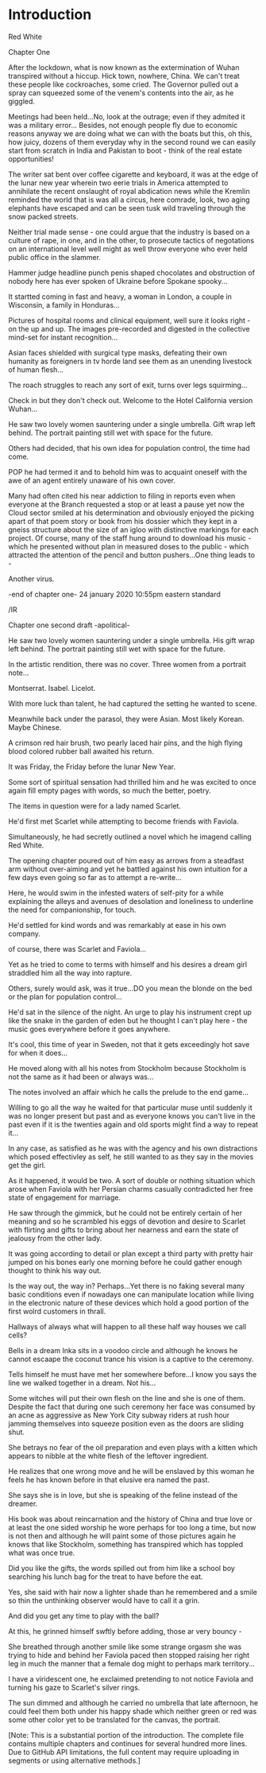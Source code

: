 # Introduction

Red White

Chapter One

After the  lockdown, what is now known as the extermination of Wuhan transpired without a hiccup. Hick town, nowhere, China. We can't treat these people like cockroaches, some cried. The Governor pulled out a spray can squeezed some of the venem's contents into the air, as he giggled. 

Meetings had been held...No, look at the outrage; even if they admited it was a military error... Besides, not enough people fly due to economic reasons anyway we are doing what we can with the boats but this, oh this, how juicy, dozens of them everyday why in the second round we can easily start from scratch in India and Pakistan to boot - think of the real estate opportunities!

The writer sat bent over coffee cigarette and keyboard, it was at the edge of the lunar new year wherein two eerie trials in America attempted to annihilate the recent onslaught of royal abdication news while the Kremlin reminded the world that is was all a circus, here comrade, look, two aging elephants have escaped and can be seen tusk wild traveling through the snow packed streets.

Neither trial made sense - one could argue that the industry is based on a culture of rape, in one, and in the other, to prosecute tactics of negotations on an international level well might as well throw everyone who ever held public office in the slammer. 

Hammer judge headline punch penis shaped chocolates and obstruction of nobody here has ever spoken of Ukraine before Spokane spooky...

It startted coming in fast and heavy, a woman in London, a couple in Wisconsin, a family in Honduras...

Pictures of hospital rooms and clinical equipment, well sure it looks right - on the up and up. The images pre-recorded and digested in the collective mind-set for instant recognition...

Asian faces shielded with surgical type masks, defeating their own humanity as foreigners in tv horde land  see them as an unending livestock of human flesh...

The roach struggles to reach any sort of exit, turns over legs squirming...

Check in but they don't check out. Welcome to the Hotel California version Wuhan...

He saw two lovely women sauntering under a single umbrella. Gift wrap left behind. The portrait painting still wet with space for the future. 

Others had decided, that his own idea for population control, the time had come. 

POP he had termed it and to behold him was to acquaint oneself with the awe of an agent entirely unaware of his own cover. 

Many had often cited his near addiction to filing in reports even when everyone at the Branch requested a stop or at least a pause yet now the Cloud sector smiled at his determination and obviously enjoyed the picking apart of that poem story or book from his dossier which they kept in a gneiss structure about the size of an igloo with distinctive markings for each project. Of course, many of the staff hung around to download his music -which he presented without plan in measured doses to the public - which attracted the attention of the pencil and button pushers...One thing leads to -

Another virus. 

-end of chapter one- 24 january 2020 10:55pm eastern standard

/IR

Chapter one second draft -apolitical-

He saw two lovely women sauntering under a single umbrella. His gift wrap left behind. The portrait painting still wet with space for the future. 

In the artistic rendition, there was no cover. Three women from a portrait note...

Montserrat. Isabel. Licelot. 

With more luck than talent, he had captured the setting he wanted to scene. 

Meanwhile back under the parasol, they were Asian. Most likely Korean. Maybe Chinese. 

A crimson red hair brush, two pearly laced hair pins, and the high flying blood colored rubber ball awaited his return.

It was Friday, the Friday before the lunar New Year. 

Some sort of spiritual sensation had thrilled him and he was excited to once again fill empty pages with words, so much the better, poetry.

The items in question were for a lady named Scarlet.

He'd first met Scarlet while attempting to become friends with Faviola.

Simultaneously, he had secretly outlined a novel which he imagend calling Red White.

The opening chapter poured out of him easy as arrows from a steadfast arm without over-aiming and yet he battled against his own intuition for a few days even going so far as to attempt a re-write...

Here, he would swim in the infested waters of self-pity for a while explaining the alleys and avenues of desolation and loneliness to underline the need for companionship, for touch. 

He'd settled for kind words and was remarkably at ease in his own company. 

of course, there was Scarlet and Faviola...

Yet as he tried to come to terms with himself and his desires a dream girl straddled him all the way into rapture. 

Others, surely would ask, was it true...DO you mean the blonde on the bed or the plan for population control...

He'd sat in the silence of the night. An urge to play his instrument crept up like the snake in the garden of eden but he thought I can't play here - the music goes everywhere before it goes anywhere.

It's cool, this time of year in Sweden, not that it gets exceedingly hot save for when it does...

He moved along with all his notes from Stockholm because Stockholm is not the same as it had been or always was...

The notes involved an affair which he calls the prelude to the end game...

Willing to go all the way he waited for that particular muse until suddenly it was no longer present but past and as everyone knows you can't live in the past even if it is the twenties again and old sports might find a way to repeat it...

In any case, as satisfied as he was with the agency and his own distractions which posed effectivley as self, he still wanted to as they say in the movies get the girl. 

As it happened, it would be two. A sort of double or nothing situation which arose when Faviola with her Persian charms casually contradicted her free state of engagement for marriage. 

He saw through the gimmick, but he could not be entirely certain of her meaning and so he scrambled his eggs of devotion and desire to Scarlet with flirting and gifts to bring about her nearness and earn the state of jealousy from the other lady. 

It was going according to detail or plan except a third party with pretty hair jumped on his bones early one morning before he could gather enough thought to think his way out. 

Is the way out, the way in? Perhaps...Yet there is no faking several many basic conditions even if nowadays one can manipulate location while living in the electronic nature of these devices which hold a good portion of the first wolrd customers in thrall. 

Hallways of always what will happen to all these half way houses we call cells?

Bells in a dream Inka sits in a voodoo circle and although he knows he cannot escaape the coconut trance his vision is a captive to the ceremony. 

Tells himself he must have met her somewhere before...I know you says the line we walked together in a dream. Not his...

Some witches will put their own flesh on the line and she is one of them. Despite the fact that during one such ceremony her face was consumed by an acne as aggressive as New York City subway riders at rush hour jamming themselves into squeeze position even as the doors are sliding shut.

She betrays no fear of the oil preparation and even plays with a kitten which appears to nibble at the white flesh of the leftover ingredient. 

He realizes that one wrong move and he will be enslaved by this woman he feels he has known before in that elusive era named the past.

She says she is in love, but she is speaking of the feline instead of the dreamer. 

His book was about reincarnation and the history of China and true love or at least the one sided worship he wore perhaps for too long a time, but now is not then and although he will paint some of those pictures again he knows that like Stockholm, something has transpired which has toppled what was once true. 

Did you like the gifts, the words spilled out from him like a school boy searching his lunch bag for the treat to have before the eat.

Yes, she said with hair now a lighter shade than he remembered and a smile so thin the unthinking observer would have to call it a grin.

And did you get any time to play with the ball?

At this, he grinned himself swftly before adding, those ar very bouncy -

She breathed through another smile like some strange orgasm she was trying to hide and behind her Faviola paced then stopped raising her right leg in much the manner that a female dog might to perhaps mark territory...

I have a viridescent one, he exclaimed pretending to not notice Faviola and turning his gaze to Scarlet's silver rings. 

The sun dimmed and although he carried no umbrella that late afternoon, he could feel them both under his happy shade which neither green or red was some other color yet to be translated for the canvas, the portrait.

[Note: This is a substantial portion of the introduction. The complete file contains multiple chapters and continues for several hundred more lines. Due to GitHub API limitations, the full content may require uploading in segments or using alternative methods.]